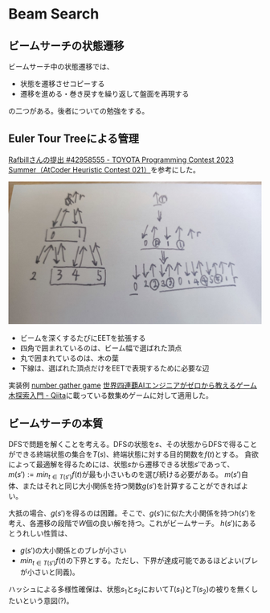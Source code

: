 # Beam Search

## ビームサーチの状態遷移

ビームサーチ中の状態遷移では、

- 状態を遷移させコピーする
- 遷移を進める・巻き戻すを繰り返して盤面を再現する

の二つがある。後者についての勉強をする。

## Euler Tour Treeによる管理

[Rafbillさんの提出 #42958555 - TOYOTA Programming Contest 2023 Summer（AtCoder Heuristic Contest 021）](https://atcoder.jp/contests/ahc021/submissions/42958555)を参考にした。

![eet](eet.jpg)

- ビームを深くするたびにEETを拡張する
- 四角で囲まれているのは、ビーム幅で選ばれた頂点
- 丸で囲まれているのは、木の葉
- 下線は、選ばれた頂点だけをEETで表現するために必要な辺

実装例 [number gather game](number_gather_game.cpp) [世界四連覇AIエンジニアがゼロから教えるゲーム木探索入門 - Qiita](https://qiita.com/thun-c/items/058743a25c37c87b8aa4)に載っている数集めゲームに対して適用した。

## ビームサーチの本質

DFSで問題を解くことを考える。DFSの状態を$s$、その状態からDFSで得ることができる終端状態の集合を$T(s)$、終端状態に対する目的関数を$f(t)$とする。
貪欲によって最適解を得るためには、状態$s$から遷移できる状態$s'$であって、$m(s') := min_{t \in T(s')} f(t)$が最も小さいものを選び続ける必要がある。
$m(s')$自体、またはそれと同じ大小関係を持つ関数$g(s')$を計算することができればよい。

大抵の場合、$g(s')$を得るのは困難。そこで、$g(s')$に似た大小関係を持つ$h(s')$を考え、各遷移の段階で$W$個の良い解を持つ。これがビームサーチ。
$h(s')$にあるとうれしい性質は、

- $g(s')$の大小関係とのブレが小さい
- $min_{t \in T(s')} f(t)$の下界とする。ただし、下界が達成可能であるほどよい(ブレが小さいと同義)。

ハッシュによる多様性確保は、状態$`s_1`$と$`s_2`$において$`T(s_1)`$と$`T(s_2)`$の被りを無くしたいという意図(?)。
